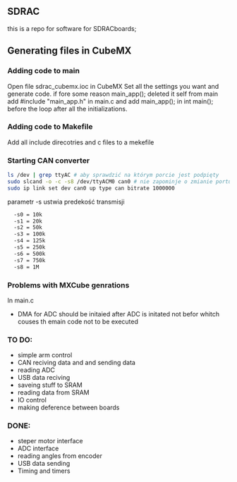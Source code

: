 ## SDRAC
this is a repo for software for SDRACboards;


## Generating files in CubeMX
### Adding code to main
Open file sdrac_cubemx.ioc in CubeMX
Set all the settings you want and generate code.
if fore some reason main_app(); deleted it self from main add #include "main_app.h" in main.c
and add main_app(); in int main(); before the loop after all the initializations.
### Adding code to Makefile
Add all include direcotries and c files to  a mekefile


### Starting CAN converter
```bash
ls /dev | grep ttyAC # aby sprawdzić na którym porcie jest podpięty
sudo slcand -o -c -s8 /dev/ttyACM0 can0 # nie zapominje o zmianie portu
sudo ip link set dev can0 up type can bitrate 1000000 
```

parametr -s ustwia predekość transmisji
```bash
  -s0 = 10k
  -s1 = 20k
  -s2 = 50k
  -s3 = 100k
  -s4 = 125k
  -s5 = 250k
  -s6 = 500k
  -s7 = 750k
  -s8 = 1M
```


### Problems with MXCube genrations
In main.c 
- DMA for ADC should be initaied after ADC is initated not befor whitch couses th emain code not to be executed

### TO DO:
 - simple arm control
 - CAN reciving data and and sending data
 - reading ADC
 - USB data reciving
 - saveing stuff to SRAM
 - reading data from SRAM
 - IO control
 - making deference between boards
### DONE:
 - steper motor interface
 - ADC interface
 - reading angles from encoder
 - USB data sending
 - Timing and timers 